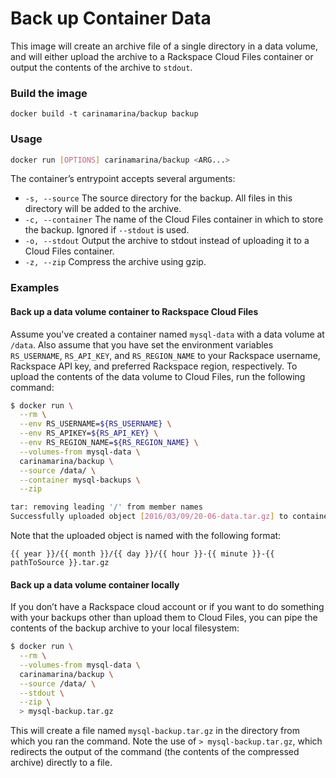 # Back up Container Data

This image will create an archive file of a single directory in a data volume, and will either upload the archive to a Rackspace Cloud Files container or output the contents of the archive to `stdout`.

### Build the image

```
docker build -t carinamarina/backup backup
```

### Usage

```bash
docker run [OPTIONS] carinamarina/backup <ARG...>
```

The container’s entrypoint accepts several arguments:

* `-s, --source` The source directory for the backup. All files in this directory will be added to the archive.
* `-c, --container` The name of the Cloud Files container in which to store the backup. Ignored if `--stdout` is used.
* `-o, --stdout` Output the archive to stdout instead of uploading it to a Cloud Files container.
* `-z, --zip` Compress the archive using gzip.


### Examples

#### Back up a data volume container to Rackspace Cloud Files

Assume you've created a container named `mysql-data` with a data volume at `/data`. Also assume that you have set the environment variables `RS_USERNAME`, `RS_API_KEY`, and `RS_REGION_NAME` to your Rackspace username, Rackspace API key, and preferred Rackspace region, respectively. To upload the contents of the data volume to Cloud Files, run the following command:

```bash
$ docker run \
  --rm \
  --env RS_USERNAME=${RS_USERNAME} \
  --env RS_APIKEY=${RS_API_KEY} \
  --env RS_REGION_NAME=${RS_REGION_NAME} \
  --volumes-from mysql-data \
  carinamarina/backup \
  --source /data/ \
  --container mysql-backups \
  --zip

tar: removing leading '/' from member names
Successfully uploaded object [2016/03/09/20-06-data.tar.gz] to container [mysql-backups]
```

Note that the uploaded object is named with the following format:

`{{ year }}/{{ month }}/{{ day }}/{{ hour }}-{{ minute }}-{{ pathToSource }}.tar.gz`

#### Back up a data volume container locally

If you don’t have a Rackspace cloud account or if you want to do something with your backups other than upload them to Cloud Files, you can pipe the contents of the backup archive to your local filesystem:

```bash
$ docker run \
  --rm \
  --volumes-from mysql-data \
  carinamarina/backup \
  --source /data/ \
  --stdout \
  --zip \
  > mysql-backup.tar.gz
```

This will create a file named `mysql-backup.tar.gz` in the directory from which you ran the command. Note the use of `> mysql-backup.tar.gz`, which redirects the output of the command (the contents of the compressed archive) directly to a file.
